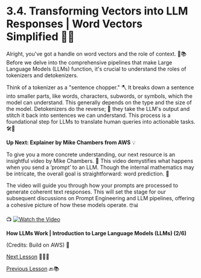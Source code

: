 # 3.4. Transforming Vectors into LLM Responses | Word Vectors Simplified 🧩🤖

Alright, you've got a handle on word vectors and the role of context. 🚀📚 Before we delve into the comprehensive pipelines that make Large Language Models (LLMs) function, it's crucial to understand the roles of tokenizers and detokenizers.

Think of a tokenizer as a "sentence chopper." 🪓 It breaks down a sentence into smaller parts, like words, characters, subwords, or symbols, which the model can understand. This generally depends on the type and the size of the model. Detokenizers do the reverse; 🧵 they take the LLM's output and stitch it back into sentences we can understand. This process is a foundational step for LLMs to translate human queries into actionable tasks. 🛠️💬

**Up Next: Explainer by Mike Chambers from AWS** 💡

To give you a more concrete understanding, our next resource is an insightful video by Mike Chambers. 🎥 This video demystifies what happens when you send a ‘prompt’ to an LLM. Though the internal mathematics may be intricate, the overall goal is straightforward: word prediction. 🤯

The video will guide you through how your prompts are processed to generate coherent text responses. This will set the stage for our subsequent discussions on Prompt Engineering and LLM pipelines, offering a cohesive picture of how these models operate. 🤓📊

📺 [![Watch the Video](https://img.youtube.com/vi/ibr5wmtinG0?si=uFmxljq3yj1NQHy3/0.jpg)](https://youtu.be/ibr5wmtinG0?si=uFmxljq3yj1NQHy3)

**How LLMs Work | Introduction to Large Language Models (LLMs) (2/6)**

(Credits: Build on AWS) 🎉

[Next Lesson](https://github.com/gtech-mulearn/Pathway-AI-Bootcamp/blob/main/Task-3.md) 📖👣🔜

[Previous Lesson](https://github.com/gtech-mulearn/Pathway-AI-Bootcamp/blob/main/Word%20Vectors%20Simplified%20Part-3.md) 🔙📚

